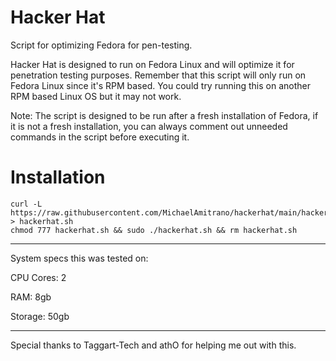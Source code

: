 # Hacker Hat
Script for optimizing Fedora for pen-testing.

Hacker Hat is designed to run on Fedora Linux and will optimize it for penetration testing purposes. Remember that this script will only run on Fedora Linux since it's RPM based. You could try running this on another RPM based Linux OS but it may not work.

Note: The script is designed to be run after a fresh installation of Fedora, if it is not a fresh installation, you can always comment out unneeded commands in the script before executing it. 

# Installation
```
curl -L https://raw.githubusercontent.com/MichaelAmitrano/hackerhat/main/hackerhat.sh > hackerhat.sh
chmod 777 hackerhat.sh && sudo ./hackerhat.sh && rm hackerhat.sh
```
--------------------------------------------------------------------

System specs this was tested on:

CPU Cores: 2

RAM: 8gb

Storage: 50gb

---------------------------------------------------------------------
Special thanks to Taggart-Tech and athO for helping me out with this.
